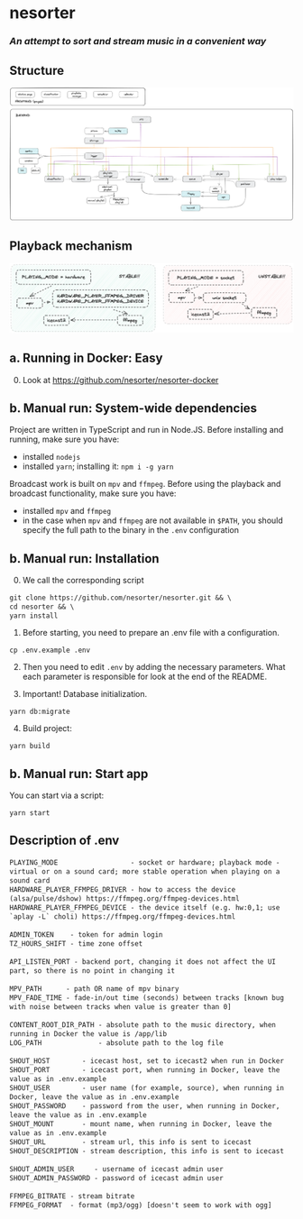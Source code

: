 # nesorter
### _An attempt to sort and stream music in a convenient way_

## Structure
![Class diagram](https://github.com/nesorter/nesorter/blob/main/readmeAssets/classDiagram_v2.png?raw=true)

## Playback mechanism
![Scheme](https://github.com/nesorter/nesorter/blob/main/readmeAssets/play_mode_scheme.png?raw=true)

## a. Running in Docker: Easy
0. Look at https://github.com/nesorter/nesorter-docker

## b. Manual run: System-wide dependencies
Project are written in TypeScript and run in Node.JS. Before installing and running, make sure you have:
- installed `nodejs`
- installed `yarn`; installing it: `npm i -g yarn`

Broadcast work is built on `mpv` and `ffmpeg`. Before using the playback and broadcast functionality, make sure you have:
- installed `mpv` and `ffmpeg`
- in the case when `mpv` and `ffmpeg` are not available in `$PATH`, you should specify the full path to the binary in the `.env` configuration

## b. Manual run: Installation
0. We call the corresponding script
```shell
git clone https://github.com/nesorter/nesorter.git && \
cd nesorter && \
yarn install
```

1. Before starting, you need to prepare an .env file with a configuration.
```shell
cp .env.example .env
```

2. Then you need to edit `.env` by adding the necessary parameters. What each parameter is responsible for look at the end of the README.

3. Important! Database initialization.
```shell
yarn db:migrate
```

4. Build project:
```shell
yarn build
```

## b. Manual run: Start app
You can start via a script:
```shell
yarn start
```

## Description of .env
```
PLAYING_MODE                  - socket or hardware; playback mode - virtual or on a sound card; more stable operation when playing on a sound card
HARDWARE_PLAYER_FFMPEG_DRIVER - how to access the device (alsa/pulse/dshow) https://ffmpeg.org/ffmpeg-devices.html
HARDWARE_PLAYER_FFMPEG_DEVICE - the device itself (e.g. hw:0,1; use `aplay -L` choli) https://ffmpeg.org/ffmpeg-devices.html

ADMIN_TOKEN    - token for admin login
TZ_HOURS_SHIFT - time zone offset

API_LISTEN_PORT - backend port, changing it does not affect the UI part, so there is no point in changing it

MPV_PATH      - path OR name of mpv binary
MPV_FADE_TIME - fade-in/out time (seconds) between tracks [known bug with noise between tracks when value is greater than 0]

CONTENT_ROOT_DIR_PATH - absolute path to the music directory, when running in Docker the value is /app/lib
LOG_PATH              - absolute path to the log file

SHOUT_HOST        - icecast host, set to icecast2 when run in Docker
SHOUT_PORT        - icecast port, when running in Docker, leave the value as in .env.example
SHOUT_USER        - user name (for example, source), when running in Docker, leave the value as in .env.example
SHOUT_PASSWORD    - password from the user, when running in Docker, leave the value as in .env.example
SHOUT_MOUNT       - mount name, when running in Docker, leave the value as in .env.example
SHOUT_URL         - stream url, this info is sent to icecast
SHOUT_DESCRIPTION - stream description, this info is sent to icecast

SHOUT_ADMIN_USER     - username of icecast admin user
SHOUT_ADMIN_PASSWORD - password of icecast admin user

FFMPEG_BITRATE - stream bitrate
FFMPEG_FORMAT  - format (mp3/ogg) [doesn't seem to work with ogg]
```
